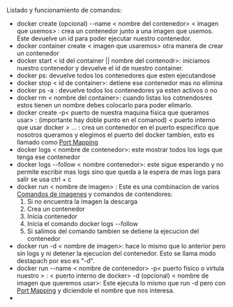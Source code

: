 Listado y funcionamiento de comandos:

* docker create (opcional) --name \< nombre del contenedor> \< imagen que usemos> : crea un contenedor junto a una imagen que usemos. Este devuelve un id para poder ejecutar nuestro contenedor.
* docker container create \< imagen que usaremos> otra manera de crear un contenedor
* docker start \< id del container || nombre del contenodr>: iniciamos nuestro contenedor y devuelve el id de nuestro container.
* docker ps: devuelve todos los contenedores que esten ejecutandose
* docker stop \< id de container>: detiene ese contenedor mas no elimina
* docker ps -a : devuelve todos los contenedores ya esten activos o no
* docker rm \< nombre del container>: cuando listas los cotnendosres estos tienen un nombre debes colocarlo para poder elimarlo.
* docker create -p\< puerto de nuestra maquina fisica que queramos usar> : (importante hay doble punto en el comanod) \< puerto interno que usar docker > ... : crea un contenedor en el puerto especifico que nosotros queramos y elegimos el puerto del docker tambien, esto es llamado como [Port Mapping](Port%20Mapping.md)
* docker  logs \< nombre de contenedor>: este mostrar todos los logs que tenga ese contenedor
* docker logs --follow \< nombre contenedor>: este sigue esperando y no permite escribir mas logs sino que queda a la espera de mas logs para salir se usa ctrl + c
* docker run \< nombre de imagen> : Este es una combinacion de varios [Comandos de imagenes](Comandos%20de%20imagenes.md) y comandos de contendores:
  1. Si no encuentra la imagen la descarga
  1. Crea un contenedor
  1. Inicia contenedor
  1. Inicia el comando docker logs --follow
  1. Si salimos del comando tambien se detiene la ejecucion del contenedor
* docker run -d \< nombre de imagen>: hace lo mismo que lo anterior pero sin logs y ni detener la ejecucion del contenedor. Esto se llama modo destapach por eso es "-d".
* docker run --name \< nombre de contenedor> -p\< puerto fisico o virtula nuestro > : \< puerto interno de docker> -d (opcional) \< nombre de imagen que queremos usar>: Este ejecuta lo mismo que run -d pero con [Port Mapping](Port%20Mapping.md) y diciendole el nombre que nos interesa.
* 
